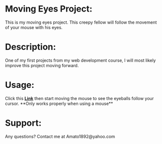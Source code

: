 <h1>Moving Eyes Project:</h1> This is my moving eyes project. This creepy fellow will follow the movement of your mouse with his eyes.  
<h1>Description:</h1> One of my first projects from my web development course, I will most likely improve this project moving forward.
<h1>Usage:</h1> Click this <a href= "https://amato1891.github.io/eye-project/eyes.html"><strong>Link</strong><a/> then start moving the mouse to see the eyeballs follow your cursor. **Only works properly when using a mouse**
<h1>Support:</h1> Any questions? Contact me at Amato1892@yahoo.com
